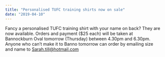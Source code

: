 ```yaml
---
title: "Personalised TUFC training shirts now on sale"
date: "2019-04-10"
---
```


Fancy a personalised TUFC training shirt with your name on back? They are now available. Orders and payment ($25 each) will be taken at Bannockburn Oval tomorrow (Thursday) between 4.30pm and 6.30pm. Anyone who can’t make it to Banno tomorrow can order by emailing size and name to Sarah.till@hotmail.com

